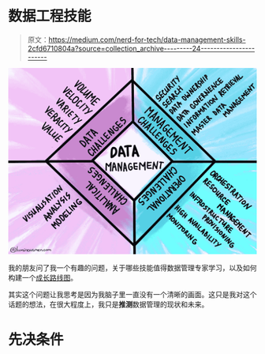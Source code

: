 # 数据工程技能

> 原文：<https://medium.com/nerd-for-tech/data-management-skills-2cfd6710804a?source=collection_archive---------24----------------------->

![](img/371dfbda3eec2a210ff605adcc6508f4.png)

我的朋友问了我一个有趣的问题，关于哪些技能值得数据管理专家学习，以及如何构建一个[成长路线图](https://github.com/datastacktv/data-engineer-roadmap)。

其实这个问题让我思考是因为我脑子里一直没有一个清晰的画面。这只是我对这个话题的想法，在很大程度上，我只是**推测**数据管理的现状和未来。

# 先决条件